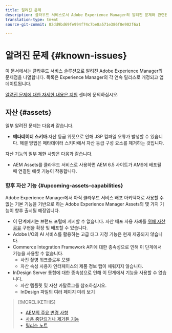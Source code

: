 ```yaml
---
title: 알려진 문제
description: 클라우드 서비스로서 Adobe Experience Manager의 알려진 문제와 관련된 릴리스 노트
translation-type: tm+mt
source-git-commit: 82dd9bd69fe994f74c7be8a571e386f0e902f6a1

---
```



# 알려진 문제 {#known-issues}

이 문서에서는 클라우드 서비스 솔루션으로 알려진 Adobe Experience Manager의 문제점을 나열합니다. 목록은 Experience Manager의 각 연속 릴리스로 개정되고 업데이트됩니다.

[알려진 문제에 대한 자세한 내용은 지원](https://helpx.adobe.com/support/experience-manager.html) 센터에 문의하십시오.

<!-- 
## Platform {#platform}

## Sites {#sites}
-->

## 자산 {#assets}

<!-- Jira label: assets-cloud-known-issues -->

일부 알려진 문제는 다음과 같습니다.

* **메타데이터 스키마**:자산 등급 위젯으로 인해 JSP 컴파일 오류가 발생할 수 있습니다. 해결 방법은 메타데이터 스키마에서 자산 등급 구성 요소를 제거하는 것입니다. <!-- CQ-4282865 -->

자산 기능의 일부 제한 사항은 다음과 같습니다.

* AEM Assets를 클라우드 서비스로 사용하면 AEM 6.5 사이트가 AMS에 배포될 때 연결된 에셋 기능이 작동합니다.

### 향후 자산 기능 {#upcoming-assets-capabilities}

Adobe Experience Manager에서 아직 클라우드 서비스 배포 아키텍처로 사용할 수 없는 기본 기능을 기반으로 하는 Adobe Experience Manager Assets의 몇 가지 기능이 향후 출시될 예정입니다.

* 이 단계에서는 브랜드 포털에 게시할 수 없습니다. 자산 배포 사용 사례를 [위해 자산 공유](https://adobe-marketing-cloud.github.io/asset-share-commons/) 구현을 확장 및 배포할 수 있습니다.
* Adobe I/O의 AI 서비스를 활용하는 고급 태그 지정 기능은 현재 제공되지 않습니다.
* Commerce Integration Framework API에 대한 종속성으로 인해 이 단계에서 기능을 사용할 수 없습니다.
   * 사진 촬영 워크플로우 모델
   * 자산 속성 사용자 인터페이스의 제품 정보 탭이 채워지지 않습니다.
* InDesign Server 통합에 대한 종속성으로 인해 이 단계에서 기능을 사용할 수 없습니다.
   * 자산 템플릿 및 자산 카탈로그를 참조하십시오.
   * InDesign 파일의 여러 페이지 미리 보기

>[!MORELIKETHIS]
>
>* [AEM의 주요 변경 사항](aem-cloud-changes.md)
>* [사용 중단되거나 제거된 기능](deprecated-removed-features.md)
>* [릴리스 노트](home.md)

